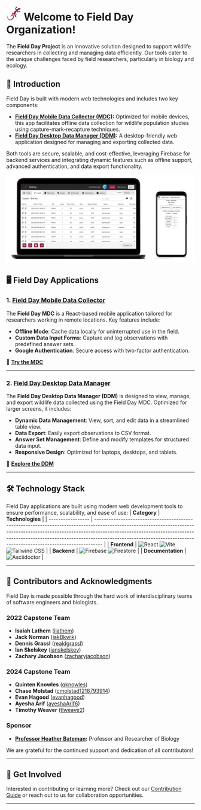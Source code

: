 # <img src="./logo.svg" alt="Field Day Logo" width="40"> Welcome to Field Day Organization!

The **Field Day Project** is an innovative solution designed to support wildlife researchers in collecting and managing data efficiently. Our tools cater to the unique challenges faced by field researchers, particularly in biology and ecology.

## 🌟 Introduction

Field Day is built with modern web technologies and includes two key components:
- **[Field Day Mobile Data Collector (MDC)](https://github.com/Field-Day-2022/mobile-data-collector):** Optimized for mobile devices, this app facilitates offline data collection for wildlife population studies using capture-mark-recapture techniques.
- **[Field Day Desktop Data Manager (DDM)](https://github.com/Field-Day-2022/desktop-data-manager):** A desktop-friendly web application designed for managing and exporting collected data.

Both tools are secure, scalable, and cost-effective, leveraging Firebase for backend services and integrating dynamic features such as offline support, advanced authentication, and data export functionality.

![Field Day Screenshots](mockups.png)

## 🖥️ Field Day Applications

### 1. [**Field Day Mobile Data Collector**](https://github.com/Field-Day-2022/mobile-data-collector)
The **Field Day MDC** is a React-based mobile application tailored for researchers working in remote locations. Key features include:
- **Offline Mode**: Cache data locally for uninterrupted use in the field.
- **Custom Data Input Forms**: Capture and log observations with predefined answer sets.
- **Google Authentication**: Secure access with two-factor authentication.

🔗 **[Try the MDC](https://asu-field-day-pwa.web.app/)**

---

### 2. [**Field Day Desktop Data Manager**](https://github.com/Field-Day-2022/desktop-data-manager)
The **Field Day Desktop Data Manager (DDM)** is designed to view, manage, and export wildlife data collected using the Field Day MDC. Optimized for larger screens, it includes:
- **Dynamic Data Management**: View, sort, and edit data in a streamlined table view.
- **Data Export**: Easily export observations to CSV format.
- **Answer Set Management**: Define and modify templates for structured data input.
- **Responsive Design**: Optimized for laptops, desktops, and tablets.

🔗 **[Explore the DDM](https://asu-field-day-webui.web.app/)**

---

## 🛠️ Technology Stack

Field Day applications are built using modern web development tools to ensure performance, scalability, and ease of use:
| **Category**      | **Technologies**                                                                                                                                                                                                                                                                                                            |
| ----------------- | --------------------------------------------------------------------------------------------------------------------------------------------------------------------------------------------------------------------------------------------------------------------------------------------------------------------------- |
| **Frontend**      | ![React](https://img.shields.io/badge/React-20232A?style=for-the-badge&logo=react&logoColor=61DAFB) ![Vite](https://img.shields.io/badge/Vite-646CFF?style=for-the-badge&logo=vite&logoColor=white) ![Tailwind CSS](https://img.shields.io/badge/Tailwind_CSS-38B2AC?style=for-the-badge&logo=tailwind-css&logoColor=white) |
| **Backend**       | ![Firebase](https://img.shields.io/badge/Firebase-FFCA28?style=for-the-badge&logo=firebase&logoColor=black) ![Firestore](https://img.shields.io/badge/Firestore-FFCA28?style=for-the-badge&logo=firebase&logoColor=black)                                                                                                   |
| **Documentation** | ![Asciidoctor](https://img.shields.io/badge/Asciidoctor-6DB33F?style=for-the-badge&logo=asciidoctor&logoColor=white&color=e40046)                                                                                                                                                                                                        |

---

## 🤝 Contributors and Acknowledgments

Field Day is made possible through the hard work of interdisciplinary teams of software engineers and biologists.

### 2022 Capstone Team
- **Isaiah Lathem** ([ilathem](https://github.com/ilathem))
- **Jack Norman** ([jakBkwik](https://github.com/jakBkwik))
- **Dennis Grassl** ([realdgrassl](https://github.com/realdgrassl))
- **Ian Skelskey** ([ianskelskey](https://github.com/ianskelskey))
- **Zachary Jacobson** ([zacharyjacobson](https://github.com/zacharyjacobson))

### 2024 Capstone Team

- **Quinten Knowles** ([qknowles](https://github.com/qknowles))
- **Chase Molstad** ([cmolstad1218793914](https://github.com/cmolstad1218793914))
- **Evan Hagood** ([evanhagood](https://github.com/evanhagood))
- **Ayesha Arif** ([ayeshaArif6](https://github.com/ayeshaArif6))
- **Timothy Weaver** ([tlweave2](https://github.com/tlweave2))

### Sponsor
- **[Professor Heather Bateman](https://www.linkedin.com/in/heather-bateman-68341013/):** Professor and Researcher of Biology

We are grateful for the continued support and dedication of all contributors!

---

## 📢 Get Involved

Interested in contributing or learning more? Check out our [Contribution Guide](https://github.com/Field-Day-2022/.github/blob/main/CONTRIBUTING.md) or reach out to us for collaboration opportunities.

---

